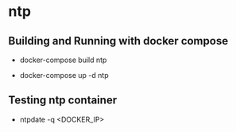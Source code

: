 
# ntp

## Building and Running with docker compose

* docker-compose build ntp

* docker-compose up -d ntp

## Testing ntp container

* ntpdate -q <DOCKER_IP>
